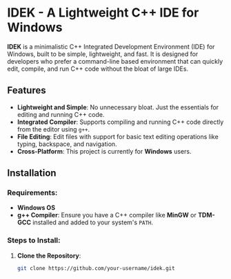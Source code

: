 # IDEK - A Lightweight C++ IDE for Windows

**IDEK** is a minimalistic C++ Integrated Development Environment (IDE) for Windows, built to be simple, lightweight, and fast. It is designed for developers who prefer a command-line based environment that can quickly edit, compile, and run C++ code without the bloat of large IDEs.

## Features

- **Lightweight and Simple**: No unnecessary bloat. Just the essentials for editing and running C++ code.
- **Integrated Compiler**: Supports compiling and running C++ code directly from the editor using `g++`.
- **File Editing**: Edit files with support for basic text editing operations like typing, backspace, and navigation.
- **Cross-Platform**: This project is currently for **Windows** users.
  
## Installation

### Requirements:
- **Windows OS**
- **g++ Compiler**: Ensure you have a C++ compiler like **MinGW** or **TDM-GCC** installed and added to your system's `PATH`.

### Steps to Install:

1. **Clone the Repository**:
   ```bash
   git clone https://github.com/your-username/idek.git
